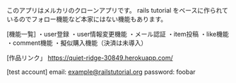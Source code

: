 このアプリはメルカリのクローンアプリです。
rails tutorial をベースに作られているのでフォロー機能など本家にはない機能もあります。

[機能一覧]
・user登録
・user情報変更機能
・メール認証
・item投稿
・like機能
・comment機能
・擬似購入機能（決済は未導入）

[作品リンク」
https://quiet-ridge-30849.herokuapp.com/

[test account]
email: example@railstutorial.org
password: foobar
